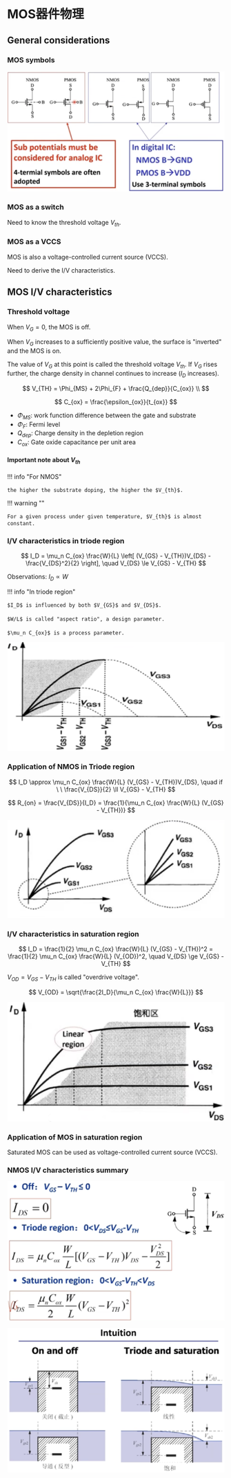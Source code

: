 # MOS器件物理

## General considerations

### MOS symbols

![MOS symbols](./img/mos-phy-1.png)

### MOS as a switch

Need to know the threshold voltage $V_{th}$.

### MOS as a VCCS

MOS is also a voltage-controlled current source (VCCS).

Need to derive the I/V characteristics.

## MOS I/V characteristics

### Threshold voltage

When $V_{G} = 0$, the MOS is off.

When $V_{G}$ increases to a sufficiently positive value, the surface is "inverted" and the MOS is on.

The value of $V_{G}$ at this point is called the threshold voltage $V_{th}$.
If $V_{G}$ rises further, the charge density in channel continues to increase ($I_D$ increases).

$$
V_{TH} = \Phi_{MS} + 2\Phi_{F} + \frac{Q_{dep}}{C_{ox}} \\ 
$$

$$
C_{ox} = \frac{\epsilon_{ox}}{t_{ox}}
$$

* $\Phi_{MS}$: work function difference between the gate and substrate
* $\Phi_{F}$: Fermi level
* $Q_{dep}$: Charge density in the depletion region
* $C_{ox}$: Gate oxide capacitance per unit area

#### Important note about $V_{th}$

!!! info "For NMOS"

    the higher the substrate doping, the higher the $V_{th}$.

!!! warning ""

    For a given process under given temperature, $V_{th}$ is almost constant.

### I/V characteristics in triode region

$$
I_D = \mu_n C_{ox} \frac{W}{L} \left[ (V_{GS} - V_{TH})V_{DS} - \frac{V_{DS}^2}{2} \right], \quad V_{DS} \le V_{GS} - V_{TH}
$$

Observations: $I_D \propto W$

!!! info "In triode region"

    $I_D$ is influenced by both $V_{GS}$ and $V_{DS}$.

    $W/L$ is called "aspect ratio", a design parameter.

    $\mu_n C_{ox}$ is a process parameter.

![I/V pic](img/i-v-pic.png)

### Application of NMOS in Triode region

$$
I_D \approx \mu_n C_{ox} \frac{W}{L} (V_{GS} - V_{TH})V_{DS}, \quad if \ \ \frac{V_{DS}}{2} \ll V_{GS} - V_{TH}
$$

$$
R_{on} = \frac{V_{DS}}{I_D} = \frac{1}{\mu_n C_{ox} \frac{W}{L} (V_{GS} - V_{TH})}
$$

![img](img/mos-small-vds.png)

### I/V characteristics in saturation region

$$
I_D = \frac{1}{2} \mu_n C_{ox} \frac{W}{L} (V_{GS} - V_{TH})^2 = \frac{1}{2} \mu_n C_{ox} \frac{W}{L} (V_{OD})^2, \quad V_{DS} \ge V_{GS} - V_{TH} 
$$

$V_{OD} = V_{GS} - V_{TH}$ is called "overdrive voltage".

$$
V_{OD} = \sqrt{\frac{2I_D}{\mu_n C_{ox} \frac{W}{L}}}
$$

![saturation region](./img/mos-saturate.png)

### Application of MOS in saturation region

Saturated MOS can be used as voltage-controlled current source (VCCS).

### NMOS I/V characteristics summary

![summary](img/mos-summary.png)

![intuition](img/mos-intuition.png)